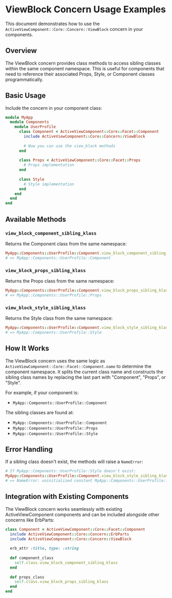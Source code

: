 # ViewBlock Concern Usage Examples

This document demonstrates how to use the `ActiveViewComponent::Core::Concern::ViewBlock` concern in your components.

## Overview

The ViewBlock concern provides class methods to access sibling classes within the same component namespace. This is useful for components that need to reference their associated Props, Style, or Component classes programmatically.

## Basic Usage

Include the concern in your component class:

```ruby
module MyApp
  module Components
    module UserProfile
      class Component < ActiveViewComponent::Core::Facet::Component
        include ActiveViewComponent::Core::Concern::ViewBlock
        
        # Now you can use the view_block methods
      end
      
      class Props < ActiveViewComponent::Core::Facet::Props
        # Props implementation
      end
      
      class Style
        # Style implementation
      end
    end
  end
end
```

## Available Methods

### `view_block_component_sibling_klass`

Returns the Component class from the same namespace:

```ruby
MyApp::Components::UserProfile::Component.view_block_component_sibling_klass
# => MyApp::Components::UserProfile::Component
```

### `view_block_props_sibling_klass`

Returns the Props class from the same namespace:

```ruby
MyApp::Components::UserProfile::Component.view_block_props_sibling_klass
# => MyApp::Components::UserProfile::Props
```

### `view_block_style_sibling_klass`

Returns the Style class from the same namespace:

```ruby
MyApp::Components::UserProfile::Component.view_block_style_sibling_klass
# => MyApp::Components::UserProfile::Style
```

## How It Works

The ViewBlock concern uses the same logic as `ActiveViewComponent::Core::Facet::Component.name` to determine the component namespace. It splits the current class name and constructs the sibling class names by replacing the last part with "Component", "Props", or "Style".

For example, if your component is:
- `MyApp::Components::UserProfile::Component`

The sibling classes are found at:
- `MyApp::Components::UserProfile::Component`
- `MyApp::Components::UserProfile::Props`
- `MyApp::Components::UserProfile::Style`

## Error Handling

If a sibling class doesn't exist, the methods will raise a `NameError`:

```ruby
# If MyApp::Components::UserProfile::Style doesn't exist:
MyApp::Components::UserProfile::Component.view_block_style_sibling_klass
# => NameError: uninitialized constant MyApp::Components::UserProfile::Style
```

## Integration with Existing Components

The ViewBlock concern works seamlessly with existing ActiveViewComponent components and can be included alongside other concerns like ErbParts:

```ruby
class Component < ActiveViewComponent::Core::Facet::Component
  include ActiveViewComponent::Core::Concern::ErbParts
  include ActiveViewComponent::Core::Concern::ViewBlock
  
  erb_attr :title, type: :string
  
  def component_class
    self.class.view_block_component_sibling_klass
  end
  
  def props_class
    self.class.view_block_props_sibling_klass
  end
end
```
